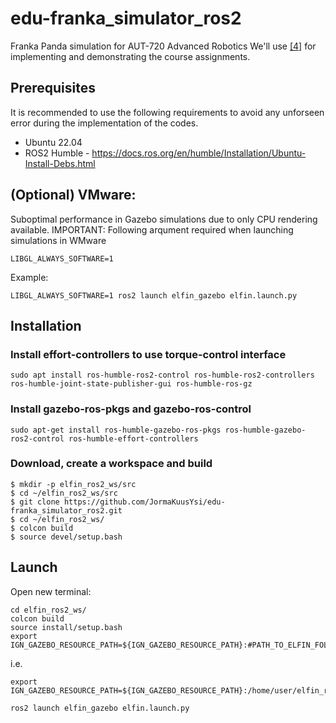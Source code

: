 # edu-franka_simulator_ros2
Franka Panda simulation for AUT-720 Advanced Robotics
We'll use [[4]](https://github.com/modulabs/arm-control) for implementing and demonstrating the course assignments. 

## Prerequisites
It is recommended to use the following requirements to avoid any unforseen error during the implementation of the codes.

- Ubuntu 22.04
- ROS2 Humble - https://docs.ros.org/en/humble/Installation/Ubuntu-Install-Debs.html


## (Optional) VMware:
Suboptimal performance in Gazebo simulations due to only CPU rendering available. 
IMPORTANT: Following arqument required when launching simulations in WMware

```
LIBGL_ALWAYS_SOFTWARE=1
```
Example:
```
LIBGL_ALWAYS_SOFTWARE=1 ros2 launch elfin_gazebo elfin.launch.py
```

## Installation
### Install effort-controllers to use torque-control interface
```
sudo apt install ros-humble-ros2-control ros-humble-ros2-controllers ros-humble-joint-state-publisher-gui ros-humble-ros-gz
```
### Install gazebo-ros-pkgs and gazebo-ros-control
```
sudo apt-get install ros-humble-gazebo-ros-pkgs ros-humble-gazebo-ros2-control ros-humble-effort-controllers
```
### Download, create a workspace and build 
    $ mkdir -p elfin_ros2_ws/src
    $ cd ~/elfin_ros2_ws/src
    $ git clone https://github.com/JormaKuusYsi/edu-franka_simulator_ros2.git
    $ cd ~/elfin_ros2_ws/
    $ colcon build
    $ source devel/setup.bash

## Launch
Open new terminal:
```
cd elfin_ros2_ws/
colcon build
source install/setup.bash
export IGN_GAZEBO_RESOURCE_PATH=${IGN_GAZEBO_RESOURCE_PATH}:#PATH_TO_ELFIN_FOLDER
```
i.e. 
```
export IGN_GAZEBO_RESOURCE_PATH=${IGN_GAZEBO_RESOURCE_PATH}:/home/user/elfin_ros2_ws/src/elfin
```
```
ros2 launch elfin_gazebo elfin.launch.py
```
